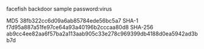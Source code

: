 facefish backdoor sample
password:virus

MD5 38fb322cc6d09a6ab85784ede56bc5a7
SHA-1 f7d95a887a51fe97ce64a93a40196b2cccaa80d8
SHA-256 ab9cc4ee82aa6f57ba2a113aab905c33e278c969399db4188d0ea5942ad3bb7d 
